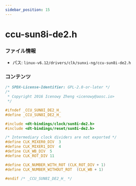 ```yaml
---
sidebar_position: 15
---
```

# ccu-sun8i-de2.h

### ファイル情報

- パス: `linux-v6.12/drivers/clk/sunxi-ng/ccu-sun8i-de2.h`

### コンテンツ

```h
/* SPDX-License-Identifier: GPL-2.0-or-later */
/*
 * Copyright 2016 Icenowy Zheng <icenowy@aosc.io>
 */

#ifndef _CCU_SUN8I_DE2_H_
#define _CCU_SUN8I_DE2_H_

#include <dt-bindings/clock/sun8i-de2.h>
#include <dt-bindings/reset/sun8i-de2.h>

/* Intermediary clock dividers are not exported */
#define CLK_MIXER0_DIV	3
#define CLK_MIXER1_DIV	4
#define CLK_WB_DIV	5
#define CLK_ROT_DIV	11

#define CLK_NUMBER_WITH_ROT	(CLK_ROT_DIV + 1)
#define CLK_NUMBER_WITHOUT_ROT	(CLK_WB + 1)

#endif /* _CCU_SUN8I_DE2_H_ */

```
